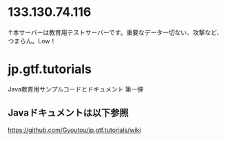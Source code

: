 # 133.130.74.116　
↑本サーバーは教育用テストサーバーです。重要なデータ一切ない、攻撃など、つまらん。Low！

# jp.gtf.tutorials
Java教育用サンプルコードとドキュメント 第一弾

## Javaドキュメントは以下参照
https://github.com/Gyoutou/jp.gtf.tutorials/wiki
